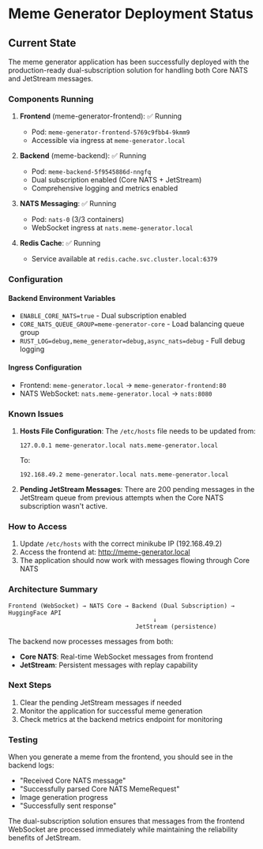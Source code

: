 # Meme Generator Deployment Status

## Current State

The meme generator application has been successfully deployed with the production-ready dual-subscription solution for handling both Core NATS and JetStream messages.

### Components Running

1. **Frontend** (meme-generator-frontend): ✅ Running
   - Pod: `meme-generator-frontend-5769c9fbb4-9kmm9`
   - Accessible via ingress at `meme-generator.local`

2. **Backend** (meme-backend): ✅ Running  
   - Pod: `meme-backend-5f9545886d-nngfq`
   - Dual subscription enabled (Core NATS + JetStream)
   - Comprehensive logging and metrics enabled

3. **NATS Messaging**: ✅ Running
   - Pod: `nats-0` (3/3 containers)
   - WebSocket ingress at `nats.meme-generator.local`

4. **Redis Cache**: ✅ Running
   - Service available at `redis.cache.svc.cluster.local:6379`

### Configuration

#### Backend Environment Variables
- `ENABLE_CORE_NATS=true` - Dual subscription enabled
- `CORE_NATS_QUEUE_GROUP=meme-generator-core` - Load balancing queue group
- `RUST_LOG=debug,meme_generator=debug,async_nats=debug` - Full debug logging

#### Ingress Configuration
- Frontend: `meme-generator.local` → `meme-generator-frontend:80`
- NATS WebSocket: `nats.meme-generator.local` → `nats:8080`

### Known Issues

1. **Hosts File Configuration**: The `/etc/hosts` file needs to be updated from:
   ```
   127.0.0.1 meme-generator.local nats.meme-generator.local
   ```
   To:
   ```
   192.168.49.2 meme-generator.local nats.meme-generator.local
   ```

2. **Pending JetStream Messages**: There are 200 pending messages in the JetStream queue from previous attempts when the Core NATS subscription wasn't active.

### How to Access

1. Update `/etc/hosts` with the correct minikube IP (192.168.49.2)
2. Access the frontend at: http://meme-generator.local
3. The application should now work with messages flowing through Core NATS

### Architecture Summary

```
Frontend (WebSocket) → NATS Core → Backend (Dual Subscription) → HuggingFace API
                                         ↓
                                    JetStream (persistence)
```

The backend now processes messages from both:
- **Core NATS**: Real-time WebSocket messages from frontend
- **JetStream**: Persistent messages with replay capability

### Next Steps

1. Clear the pending JetStream messages if needed
2. Monitor the application for successful meme generation
3. Check metrics at the backend metrics endpoint for monitoring

### Testing

When you generate a meme from the frontend, you should see in the backend logs:
- "Received Core NATS message"
- "Successfully parsed Core NATS MemeRequest"
- Image generation progress
- "Successfully sent response"

The dual-subscription solution ensures that messages from the frontend WebSocket are processed immediately while maintaining the reliability benefits of JetStream.